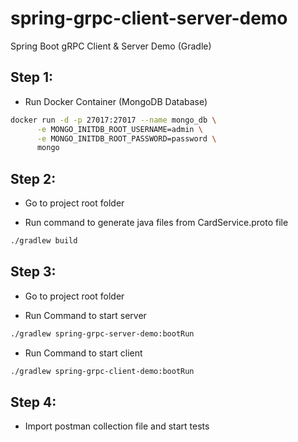 # spring-grpc-client-server-demo
Spring Boot gRPC Client & Server Demo (Gradle)

## Step 1:

* Run Docker Container (MongoDB Database)

```bash
docker run -d -p 27017:27017 --name mongo_db \
      -e MONGO_INITDB_ROOT_USERNAME=admin \
      -e MONGO_INITDB_ROOT_PASSWORD=password \
      mongo
```

## Step 2:

* Go to project root folder

* Run command to generate java files from CardService.proto file

```bash
./gradlew build
```

## Step 3:

* Go to project root folder

* Run Command to start server

```bash
./gradlew spring-grpc-server-demo:bootRun
```

* Run Command to start client

```bash
./gradlew spring-grpc-client-demo:bootRun
```

## Step 4: 

* Import postman collection file and start tests